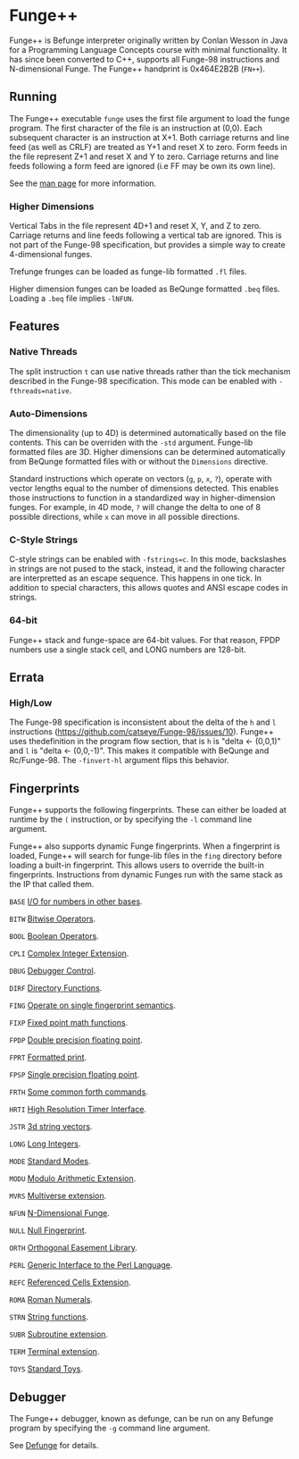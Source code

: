 # Funge++
Funge++ is Befunge interpreter originally written by Conlan Wesson in Java for a Programming Language Concepts course
with minimal functionality.  It has since been converted to C++, supports all Funge-98 instructions and N-dimensional
Funge.  The Funge++ handprint is 0x464E2B2B (`FN++`).

## Running
The Funge++ executable `funge` uses the first file argument to load the funge program.  The first character of the
file is an instruction at (0,0).  Each subsequent character is an instruction at X+1.  Both carriage returns and
line feed (as well as CRLF) are treated as Y+1 and reset X to zero.  Form feeds in the file represent Z+1 and reset
X and Y to zero.  Carriage returns and line feeds following a form feed are ignored (i.e FF may be own its own line).

See the [man page](doc/man.md) for more information.

### Higher Dimensions
Vertical Tabs in the file represent 4D+1 and reset X, Y, and Z to zero.  Carriage returns and line feeds
following a vertical tab are ignored.  This is not part of the Funge-98 specification, but provides a simple way to
create 4-dimensional funges.

Trefunge frunges can be loaded as funge-lib formatted `.fl` files.

Higher dimension funges can be loaded as BeQunge formatted `.beq` files.  Loading a `.beq` file implies `-lNFUN`.

## Features

### Native Threads
The split instruction `t` can use native threads rather than the tick mechanism described in the Funge-98
specification.  This mode can be enabled with `-fthreads=native`.

### Auto-Dimensions
The dimensionality (up to 4D) is determined automatically based on the file contents.  This can be overriden with
the `-std` argument.  Funge-lib formatted files are 3D.  Higher dimensions can be determined automatically from BeQunge
formatted files with or without the `Dimensions` directive.

Standard instructions which operate on vectors (`g`, `p`, `x`, `?`), operate with vector lengths equal to the number of
dimensions detected.  This enables those instructions to function in a standardized way in higher-dimension funges.  For
example, in 4D mode, `?` will change the delta to one of 8 possible directions, while `x` can move in all possible
directions.

### C-Style Strings
C-style strings can be enabled with `-fstrings=c`.  In this mode, backslashes in strings are not pused to the stack,
instead, it and the following character are interpretted as an escape sequence.  This happens in one tick.  In addition
to special characters, this allows quotes and ANSI escape codes in strings.

### 64-bit
Funge++ stack and funge-space are 64-bit values.  For that reason, FPDP numbers use a single stack cell, and LONG
numbers are 128-bit.

## Errata
### High/Low
The Funge-98 specification is inconsistent about the delta of the `h` and `l`  instructions (https://github.com/catseye/Funge-98/issues/10).
Funge++ uses thedefinition in the program flow section, that is `h` is "delta <- (0,0,1)" and `l` is
"delta <- (0,0,-1)".  This makes it compatible with BeQunge and Rc/Funge-98.  The `-finvert-hl` argument flips this
behavior.

## Fingerprints
Funge++ supports the following fingerprints.  These can either be loaded at runtime by the `(` instruction, or by
specifying the `-l` command line argument.

Funge++ also supports dynamic Funge fingerprints.  When a fingerprint is loaded, Funge++ will search for funge-lib files
in the `fing` directory before loading a built-in fingerprint.  This allows users to override the built-in fingerprints.
Instructions from dynamic Funges run with the same stack as the IP that called them.

`BASE` [I/O for numbers in other bases](http://www.rcfunge98.com/rcfunge2_manual.html#BASE).

`BITW` [Bitwise Operators](doc/BITW.md).

`BOOL` [Boolean Operators](http://www.rcfunge98.com/rcfunge2_manual.html#BOOL).

`CPLI` [Complex Integer Extension](http://www.rcfunge98.com/rcfunge2_manual.html#CPLI).

`DBUG` [Debugger Control](doc/DBUG.md).

`DIRF` [Directory Functions](http://www.rcfunge98.com/rcfunge2_manual.html#DIRF).

`FING` [Operate on single fingerprint semantics](http://www.rcfunge98.com/rcfunge2_manual.html#FING).

`FIXP` [Fixed point math functions](http://www.rcfunge98.com/rcfunge2_manual.html#FIXP).

`FPDP` [Double precision floating point](http://www.rcfunge98.com/rcfunge2_manual.html#FPDP).

`FPRT` [Formatted print](http://www.rcfunge98.com/rcfunge2_manual.html#FPRT).

`FPSP` [Single precision floating point](http://www.rcfunge98.com/rcfunge2_manual.html#FPSP).

`FRTH` [Some common forth commands](http://www.rcfunge98.com/rcfunge2_manual.html#FRTH).

`HRTI` [High Resolution Timer Interface](https://github.com/catseye/Funge-98/blob/master/library/HRTI.markdown).

`JSTR` [3d string vectors](http://www.rcfunge98.com/rcfunge2_manual.html#JSTR).

`LONG` [Long Integers](http://www.rcfunge98.com/rcfunge2_manual.html#LONG).

`MODE` [Standard Modes](https://github.com/catseye/Funge-98/blob/master/library/MODE.markdown).

`MODU` [Modulo Arithmetic Extension](https://github.com/catseye/Funge-98/blob/master/library/MODU.markdown).

`MVRS` [Multiverse extension](http://www.rcfunge98.com/rcfunge2_manual.html#MVRS).

`NFUN` [N-Dimensional Funge](doc/NFUN.md).

`NULL` [Null Fingerprint](https://github.com/catseye/Funge-98/blob/master/library/NULL.markdown).

`ORTH` [Orthogonal Easement Library](https://github.com/catseye/Funge-98/blob/master/library/ORTH.markdown).

`PERL` [Generic Interface to the Perl Language](https://github.com/catseye/Funge-98/blob/master/library/PERL.markdown).

`REFC` [Referenced Cells Extension](https://github.com/catseye/Funge-98/blob/master/library/REFC.markdown).

`ROMA` [Roman Numerals](doc/ROMA.md).

`STRN` [String functions](http://www.rcfunge98.com/rcfunge2_manual.html#STRN).

`SUBR` [Subroutine extension](http://www.rcfunge98.com/rcfunge2_manual.html#SUBR).

`TERM` [Terminal extension](http://www.rcfunge98.com/rcfunge2_manual.html#TERM).

`TOYS` [Standard Toys](https://github.com/catseye/Funge-98/blob/master/library/TOYS.markdown).

## Debugger
The Funge++ debugger, known as defunge, can be run on any Befunge program by specifying the `-g` command line argument.

See [Defunge](doc/defunge.md) for details.